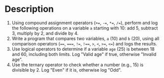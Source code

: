 # Description

1. Using compound assignment operators (`+=`, `-=`, `*=`, `/=`), perform and log the following operations on a variable `a` starting with 10: add 5, subtract 3, multiply by 2, and divide by 4.
2. Write a program that compares two variables, `a` (10) and `b` (20), using all comparison operators (`==`, `===`, `!=`, `!==`, `>`, `<`, `>=`, `<=`) and logs the results.
3. Use logical operators to determine if a variable `age` (25) is between 18 and 60, including both limits. Log "Valid age" if true, otherwise "Invalid age".
4. Use the ternary operator to check whether a number (e.g., 15) is divisible by 2. Log "Even" if it is, otherwise log "Odd".

